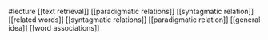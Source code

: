 #lecture
[[text retrieval]]
[[paradigmatic relations]]
[[syntagmatic relation]]
[[related words]]
[[syntagmatic relations]]
[[paradigmatic relation]]
[[general idea]]
[[word associations]]
